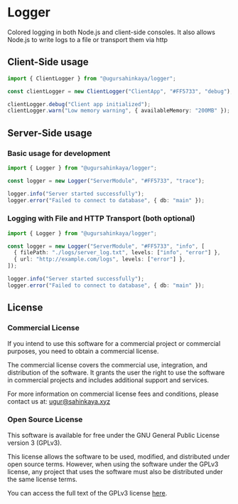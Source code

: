# Logger

Colored logging in both Node.js and client-side consoles. It also allows Node.js to write logs to a file or transport them via http

## Client-Side usage

```typescript
import { ClientLogger } from "@ugursahinkaya/logger";

const clientLogger = new ClientLogger("ClientApp", "#FF5733", "debug");

clientLogger.debug("Client app initialized");
clientLogger.warn("Low memory warning", { availableMemory: "200MB" });
```

## Server-Side usage

### Basic usage for development

```typescript
import { Logger } from "@ugursahinkaya/logger";

const logger = new Logger("ServerModule", "#FF5733", "trace");

logger.info("Server started successfully");
logger.error("Failed to connect to database", { db: "main" });
```

### Logging with File and HTTP Transport (both optional)

```typescript
import { Logger } from "@ugursahinkaya/logger";

const logger = new Logger("ServerModule", "#FF5733", "info", [
  { filePath: "./logs/server_log.txt", levels: ["info", "error"] },
  { url: "http://example.com/logs", levels: ["error"] },
]);

logger.info("Server started successfully");
logger.error("Failed to connect to database", { db: "main" });
```

## License

### Commercial License

If you intend to use this software for a commercial project or commercial purposes, you need to obtain a commercial license.

The commercial license covers the commercial use, integration, and distribution of the software. It grants the user the right to use the software in commercial projects and includes additional support and services.

For more information on commercial license fees and conditions, please contact us at: [ugur@sahinkaya.xyz](mailto:ugur@sahinkaya.xyz)

### Open Source License

This software is available for free under the GNU General Public License version 3 (GPLv3).

This license allows the software to be used, modified, and distributed under open source terms. However, when using the software under the GPLv3 license, any project that uses the software must also be distributed under the same license terms.

You can access the full text of the GPLv3 license [here](LICENSE-GPL.txt).
